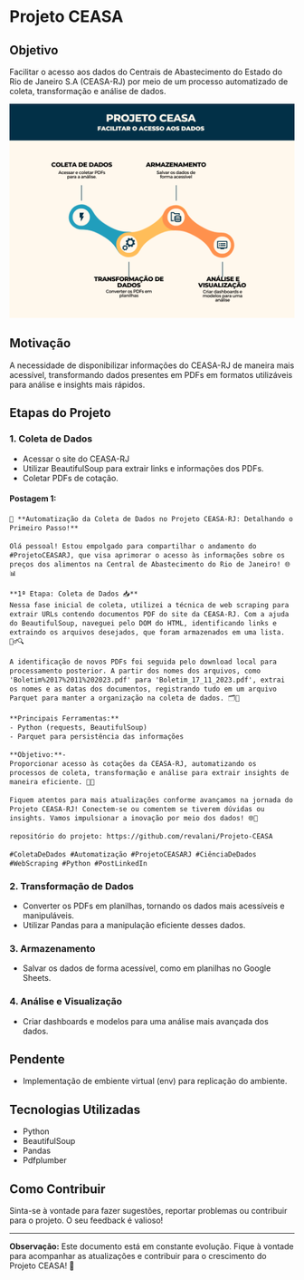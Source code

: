# Projeto CEASA

## Objetivo

Facilitar o acesso aos dados do Centrais de Abastecimento do Estado do Rio de Janeiro S.A (CEASA-RJ) por meio de um processo automatizado de coleta, transformação e análise de dados.

![diagrama de fluxo do projeto: coleta, transformação, armazenamento e visualização](./img/Diagram.png)

## Motivação

A necessidade de disponibilizar informações do CEASA-RJ de maneira mais acessível, transformando dados presentes em PDFs em formatos utilizáveis para análise e insights mais rápidos.

## Etapas do Projeto

### 1. Coleta de Dados

- Acessar o site do CEASA-RJ
- Utilizar BeautifulSoup para extrair links e informações dos PDFs.
- Coletar PDFs de cotação.

#### Postagem 1:

    🚀 **Automatização da Coleta de Dados no Projeto CEASA-RJ: Detalhando o Primeiro Passo!**

    Olá pessoal! Estou empolgado para compartilhar o andamento do #ProjetoCEASARJ, que visa aprimorar o acesso às informações sobre os preços dos alimentos na Central de Abastecimento do Rio de Janeiro! 🌐📊

    **1ª Etapa: Coleta de Dados 📥**
    Nessa fase inicial de coleta, utilizei a técnica de web scraping para extrair URLs contendo documentos PDF do site da CEASA-RJ. Com a ajuda do BeautifulSoup, naveguei pelo DOM do HTML, identificando links e extraindo os arquivos desejados, que foram armazenados em uma lista. 🕵️‍♂️🔍

    A identificação de novos PDFs foi seguida pelo download local para processamento posterior. A partir dos nomes dos arquivos, como 'Boletim%2017%2011%202023.pdf' para 'Boletim_17_11_2023.pdf', extrai os nomes e as datas dos documentos, registrando tudo em um arquivo Parquet para manter a organização na coleta de dados. 🗂️📆

    **Principais Ferramentas:**
    - Python (requests, BeautifulSoup)
    - Parquet para persistência das informações

    **Objetivo:**-
    Proporcionar acesso às cotações da CEASA-RJ, automatizando os processos de coleta, transformação e análise para extrair insights de maneira eficiente. 🔄💡

    Fiquem atentos para mais atualizações conforme avançamos na jornada do Projeto CEASA-RJ! Conectem-se ou comentem se tiverem dúvidas ou insights. Vamos impulsionar a inovação por meio dos dados! 🌐🔗

    repositório do projeto: https://github.com/revalani/Projeto-CEASA

    #ColetaDeDados #Automatização #ProjetoCEASARJ #CiênciaDeDados #WebScraping #Python #PostLinkedIn


### 2. Transformação de Dados

- Converter os PDFs em planilhas, tornando os dados mais acessíveis e manipuláveis.
- Utilizar Pandas para a manipulação eficiente desses dados.


### 3. Armazenamento

- Salvar os dados de forma acessível, como em planilhas no Google Sheets.

### 4. Análise e Visualização

- Criar dashboards e modelos para uma análise mais avançada dos dados.

## Pendente

- Implementação de embiente virtual (env) para replicação do ambiente.

## Tecnologias Utilizadas

- Python
- BeautifulSoup
- Pandas
- Pdfplumber

## Como Contribuir

Sinta-se à vontade para fazer sugestões, reportar problemas ou contribuir para o projeto. O seu feedback é valioso!

---

**Observação:** Este documento está em constante evolução. Fique à vontade para acompanhar as atualizações e contribuir para o crescimento do Projeto CEASA! 🚀